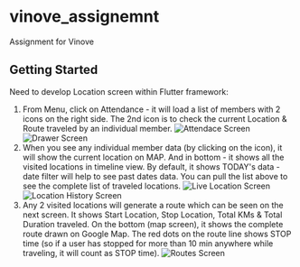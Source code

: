 # vinove_assignemnt

Assignment for Vinove

## Getting Started

Need to develop Location screen within Flutter framework:
1) From Menu, click on Attendance - it will load a list of members with 2 icons on the
right side. The 2nd icon is to check the current Location & Route traveled by an
individual member.
![Attendace Screen](assets/Attendace%20Screen.jpg)
![Drawer Screen](assets/Drawer.jpg)
3) When you see any individual member data (by clicking on the icon), it will show the
current location on MAP. And in bottom - it shows all the visited locations in timeline
view. By default, it shows TODAY's data - date filter will help to see past dates data. You
can pull the list above to see the complete list of traveled locations.
![Live Location Screen](assets/LiveLocation%20Screen.jpg)
![Location History Screen](assets/Location%20History%20Screen.jpg)
5) Any 2 visited locations will generate a route which can be seen on the next screen. It
shows Start Location, Stop Location, Total KMs & Total Duration traveled. On the
bottom (map screen), it shows the complete route drawn on Google Map. The red dots
on the route line shows STOP time (so if a user has stopped for more than 10 min
anywhere while traveling, it will count as STOP time).
![Routes Screen](assets/Route%20Screen.jpg)

